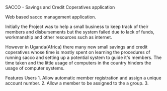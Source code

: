 SACCO - Savings and Credit Coperatives application

Web based sacco management application.

Initially the Project was to help a small business to keep track of their members and disbursements but the system failed due to lack of funds, workmanship and other resources such as internet.

However in Uganda(Africa) there many new small savings and credit coperatives whose time is mostly spent on learning the procedures of running sacco and setting up a potential system to guide it's members. The time taken and the little usage of computers in the country hinders the usage of computer systems.

Features
	Users 
	1. Allow automatic member registration and assign a unique account number. 
	2. Allow a member to be assigned to the a group.
	3.
